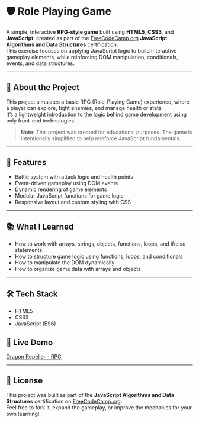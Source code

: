 # 🛡️ Role Playing Game

A simple, interactive **RPG-style game** built using **HTML5**, **CSS3**, and **JavaScript**, created as part of the [FreeCodeCamp.org](https://www.freecodecamp.org) **JavaScript Algorithms and Data Structures** certification.  
This exercise focuses on applying JavaScript logic to build interactive gameplay elements, while reinforcing DOM manipulation, conditionals, events, and data structures.

---

## 🧾 About the Project

This project simulates a basic RPG (Role-Playing Game) experience, where a player can explore, fight enemies, and manage health or stats.  
It’s a lightweight introduction to the logic behind game development using only front-end technologies.

> **Note:** This project was created for educational purposes. The game is intentionally simplified to help reinforce JavaScript fundamentals.

---

## 🚀 Features

- Battle system with attack logic and health points  
- Event-driven gameplay using DOM events  
- Dynamic rendering of game elements  
- Modular JavaScript functions for game logic  
- Responsive layout and custom styling with CSS

---

## 📚 What I Learned

- How to work with arrays, strings, objects, functions, loops, and if/else statements.
- How to structure game logic using functions, loops, and conditionals  
- How to manipulate the DOM dynamically  
- How to organize game data with arrays and objects  

---

## 🛠 Tech Stack

- HTML5  
- CSS3  
- JavaScript (ES6)


## 🔗 Live Demo

[Dragon Repeller - RPG](https://dragonrepelleroleplayinggame.netlify.app/)

---

## 📝 License

This project was built as part of the **JavaScript Algorithms and Data Structures** certification on [FreeCodeCamp.org](https://www.freecodecamp.org).  
Feel free to fork it, expand the gameplay, or improve the mechanics for your own learning!

